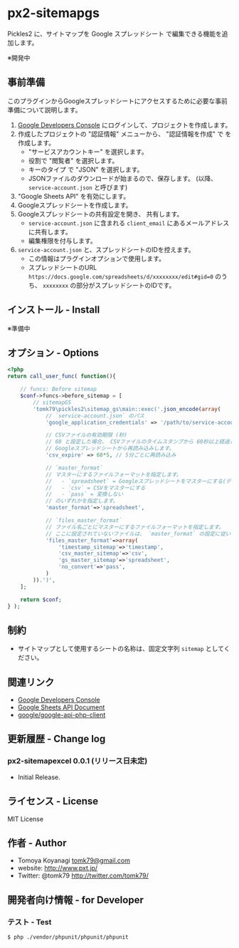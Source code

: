 # px2-sitemapgs
Pickles2 に、サイトマップを Google スプレッドシート で編集できる機能を追加します。

※開発中


## 事前準備

このプラグインからGoogleスプレッドシートにアクセスするために必要な事前準備について説明します。

1. [Google Developers Console](https://console.developers.google.com/) にログインして、プロジェクトを作成します。
2. 作成したプロジェクトの "認証情報" メニューから、 "認証情報を作成" で  を作成します。 
	- "サービスアカウントキー" を選択します。
	- 役割で "閲覧者" を選択します。
	- キーのタイプ で "JSON" を選択します。
	- JSONファイルのダウンロードが始まるので、保存します。 (以降、 `service-account.json` と呼びます)
3. "Google Sheets API" を有効にします。
4. Googleスプレッドシートを作成します。
5. Googleスプレッドシートの共有設定を開き、 共有します。
	- `service-account.json` に含まれる `client_email` にあるメールアドレスに共有します。
	- 編集権限を付与します。
6. `service-account.json` と、スプレッドシートのIDを控えます。
	- この情報はプラグインオプションで使用します。
	- スプレッドシートのURL `https://docs.google.com/spreadsheets/d/xxxxxxxx/edit#gid=0` のうち、 `xxxxxxxx` の部分がスプレッドシートのIDです。

## インストール - Install

※準備中


## オプション - Options

```php
<?php
return call_user_func( function(){

	// funcs: Before sitemap
	$conf->funcs->before_sitemap = [
		// sitemapGS
		'tomk79\pickles2\sitemap_gs\main::exec('.json_encode(array(
			// `service-account.json` のパス
			'google_application_credentials' => '/path/to/service-account.json',

			// CSVファイルの有効期限 (秒)
			// 60 と設定した場合、 CSVファイルのタイムスタンプから 60秒以上経過していたら、
			// Googleスプレッドシートから再読み込みします。
			'csv_expire' => 60*5, // 5分ごとに再読み込み

			// `master_format`
			// マスターにするファイルフォーマットを指定します。
			//   - `spreadsheet` = Googleスプレッドシートをマスターにする(デフォルト)
			//   - `csv` = CSVをマスターにする
			//   - `pass` = 変換しない
			// のいずれかを指定します。
			'master_format'=>'spreadsheet',

			// `files_master_format`
			// ファイル名ごとにマスターにするファイルフォーマットを指定します。
			// ここに設定されていないファイルは、 `master_format` の設定に従います。
			'files_master_format'=>array(
				'timestamp_sitemap'=>'timestamp',
				'csv_master_sitemap'=>'csv',
				'gs_master_sitemap'=>'spreadsheet',
				'no_convert'=>'pass',
			)
		)).')',
	];

	return $conf;
} );
```


## 制約

- サイトマップとして使用するシートの名称は、固定文字列 `sitemap` としてください。


## 関連リンク

- [Google Developers Console](https://console.developers.google.com/)
- [Google Sheets API Document](https://developers.google.com/sheets/api/reference/rest/)
- [google/google-api-php-client](https://github.com/google/google-api-php-client)


## 更新履歴 - Change log

### px2-sitemapexcel 0.0.1 (リリース日未定)

- Initial Release.


## ライセンス - License

MIT License


## 作者 - Author

- Tomoya Koyanagi <tomk79@gmail.com>
- website: <http://www.pxt.jp/>
- Twitter: @tomk79 <http://twitter.com/tomk79/>


## 開発者向け情報 - for Developer

### テスト - Test

```
$ php ./vendor/phpunit/phpunit/phpunit
```
